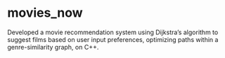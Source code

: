 # movies_now
Developed a movie recommendation system using Dijkstra’s algorithm to suggest films based on user input preferences, optimizing paths within a genre-similarity graph, on C++.
